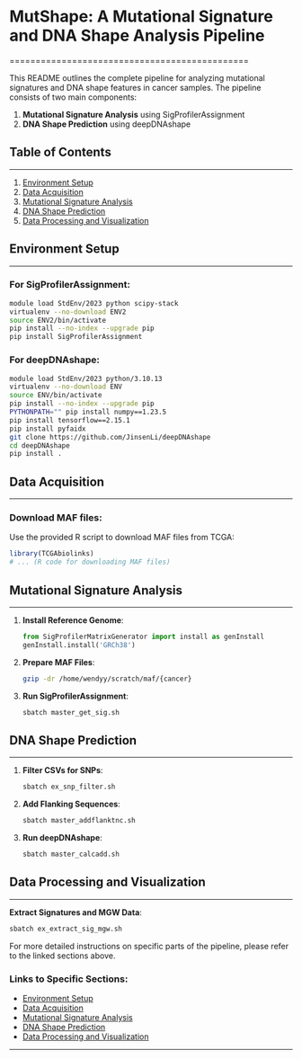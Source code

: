 # MutShape: A Mutational Signature and DNA Shape Analysis Pipeline
==============================================

This README outlines the complete pipeline for analyzing mutational signatures and DNA shape features in cancer samples. The pipeline consists of two main components:

1. **Mutational Signature Analysis** using SigProfilerAssignment
2. **DNA Shape Prediction** using deepDNAshape

## Table of Contents
-----------------

1. [Environment Setup](#environment-setup)
2. [Data Acquisition](#data-acquisition)
3. [Mutational Signature Analysis](#mutational-signature-analysis)
4. [DNA Shape Prediction](#dna-shape-prediction)
5. [Data Processing and Visualization](#data-processing-and-visualization)

## Environment Setup
-------------------

### For SigProfilerAssignment:

```bash
module load StdEnv/2023 python scipy-stack
virtualenv --no-download ENV2
source ENV2/bin/activate
pip install --no-index --upgrade pip
pip install SigProfilerAssignment
```

### For deepDNAshape:

```bash
module load StdEnv/2023 python/3.10.13
virtualenv --no-download ENV
source ENV/bin/activate
pip install --no-index --upgrade pip
PYTHONPATH="" pip install numpy==1.23.5
pip install tensorflow==2.15.1
pip install pyfaidx
git clone https://github.com/JinsenLi/deepDNAshape
cd deepDNAshape
pip install .
```

## Data Acquisition
------------------

### Download MAF files:

Use the provided R script to download MAF files from TCGA:

```r
library(TCGAbiolinks)
# ... (R code for downloading MAF files)
```

## Mutational Signature Analysis
------------------------------

1. **Install Reference Genome**:
   ```python
   from SigProfilerMatrixGenerator import install as genInstall
   genInstall.install('GRCh38')
   ```

2. **Prepare MAF Files**:
   ```bash
   gzip -dr /home/wendyy/scratch/maf/{cancer}
   ```

3. **Run SigProfilerAssignment**:
   ```bash
   sbatch master_get_sig.sh
   ```

## DNA Shape Prediction
----------------------

1. **Filter CSVs for SNPs**:
   ```bash
   sbatch ex_snp_filter.sh
   ```

2. **Add Flanking Sequences**:
   ```bash
   sbatch master_addflanktnc.sh
   ```

3. **Run deepDNAshape**:
   ```bash
   sbatch master_calcadd.sh
   ```

## Data Processing and Visualization
-----------------------------------

**Extract Signatures and MGW Data**:
```bash
sbatch ex_extract_sig_mgw.sh
```


For more detailed instructions on specific parts of the pipeline, please refer to the linked sections above.

### Links to Specific Sections:

- [Environment Setup](#environment-setup)
- [Data Acquisition](#data-acquisition)
- [Mutational Signature Analysis](#mutational-signature-analysis)
- [DNA Shape Prediction](#dna-shape-prediction)
- [Data Processing and Visualization](#data-processing-and-visualization)

---
